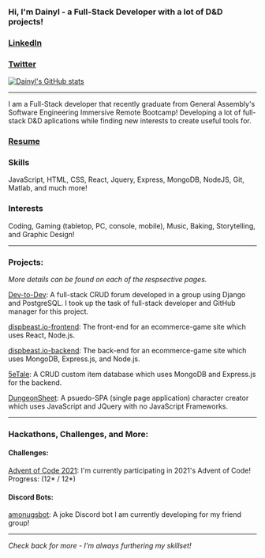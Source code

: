 ### Hi, I'm Dainyl - a Full-Stack Developer with a lot of D&D projects!

### [LinkedIn](https://www.linkedin.com/in/dainylcua/)

### [Twitter](twitter.com/dainylcua)

[![Dainyl's GitHub stats](https://github-readme-stats.vercel.app/api?username=dainylcua&theme=great-gatsby&show_icons=true)](https://github.com/anuraghazra/github-readme-stats)

---
I am a Full-Stack developer that recently graduate from General Assembly's Software Engineering Immersive Remote Bootcamp! Developing a lot of full-stack D&D aplications while finding new interests to create useful tools for. 

### [Resume](https://github.com/dainylcua/dc-resume/raw/main/Dainyl%20Cua%20-%20Tech%20Resume%20General.pdf)

### Skills
JavaScript, HTML, CSS, React, Jquery, Express, MongoDB, NodeJS, Git, Matlab, and much more!

### Interests
Coding, Gaming (tabletop, PC, console, mobile), Music, Baking, Storytelling, and Graphic Design!

---
### Projects:

_More details can be found on each of the respsective pages._

[Dev-to-Dev](https://github.com/dainylcua/dev-to-dev): A full-stack CRUD forum developed in a group using Django and PostgreSQL. I took up the task of full-stack developer and GitHub manager for this project.

[dispbeast.io-frontend](https://github.com/dainylcua/dispbeast.io-frontend): The front-end for an ecommerce-game site which uses React, Node.js.

[dispbeast.io-backend](https://github.com/dainylcua/dispbeast.io-backend): The back-end for an ecommerce-game site which uses MongoDB, Express.js, and Node.js.

[5eTale](https://github.com/dainylcua/5eTale): A CRUD custom item database which uses MongoDB and Express.js for the backend.

[DungeonSheet](https://github.com/dainylcua/dungeon-sheet): A psuedo-SPA (single page application) character creator which uses JavaScript and JQuery with no JavaScript Frameworks.

---

### Hackathons, Challenges, and More:

#### Challenges:

[Advent of Code 2021](https://github.com/dainylcua/dc-advent-2021): I'm currently participating in 2021's Advent of Code! Progress: (12* / 12*)

#### Discord Bots:

[amonugsbot](https://github.com/dainylcua/amongusbot): A joke Discord bot I am currently developing for my friend group!

---
_Check back for more - I'm always furthering my skillset!_

